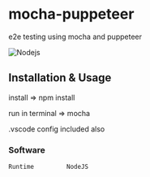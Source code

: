 # mocha-puppeteer
e2e testing using mocha and puppeteer

![Nodejs](https://www.seeklogo.net/wp-content/uploads/2015/09/nodejs-logo-vector-download-200x200.jpg)

## Installation & Usage

install => npm install

run in terminal => mocha

.vscode config included also

### Software
    Runtime         NodeJS
